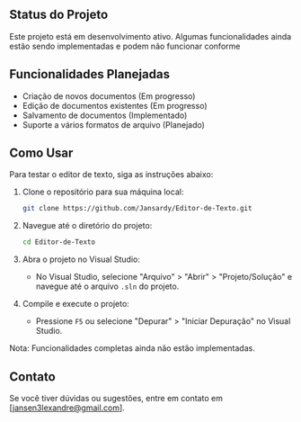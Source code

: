 ## Status do Projeto

Este projeto está em desenvolvimento ativo. Algumas funcionalidades ainda estão sendo implementadas e podem não funcionar conforme 

## Funcionalidades Planejadas

- Criação de novos documentos (Em progresso)
- Edição de documentos existentes (Em progresso)
- Salvamento de documentos (Implementado)
- Suporte a vários formatos de arquivo (Planejado)

## Como Usar

Para testar o editor de texto, siga as instruções abaixo:

1. Clone o repositório para sua máquina local:
    ```bash
    git clone https://github.com/Jansardy/Editor-de-Texto.git
    ```

2. Navegue até o diretório do projeto:
    ```bash
    cd Editor-de-Texto
    ```

3. Abra o projeto no Visual Studio:
    - No Visual Studio, selecione "Arquivo" > "Abrir" > "Projeto/Solução" e navegue até o arquivo `.sln` do projeto.

4. Compile e execute o projeto:
    - Pressione `F5` ou selecione "Depurar" > "Iniciar Depuração" no Visual Studio.

Nota: Funcionalidades completas ainda não estão implementadas.

## Contato

Se você tiver dúvidas ou sugestões, entre em contato em [jansen3lexandre@gmail.com].
